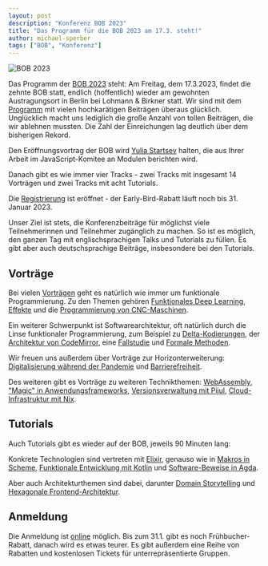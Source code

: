 ```yaml
---
layout: post
description: "Konferenz BOB 2023"
title: "Das Programm für die BOB 2023 am 17.3. steht!"
author: michael-sperber
tags: ["BOB", "Konferenz"]
---
```


![BOB 2023](https://bobkonf.de/images/2023/bobkonf_header_2023_date_2to1.png)

Das Programm der [BOB 2023](http://bobkonf.de/2023/) steht: Am
Freitag, dem 17.3.2023, findet die zehnte BOB statt, endlich
(hoffentlich) wieder am gewohnten Austragungsort in Berlin bei Lohmann
& Birkner statt.  Wir sind mit dem
[Programm](http://bobkonf.de/2023/program.html) mit vielen
hochkarätigen Beiträgen überaus glücklich.  Unglücklich macht uns
lediglich die große Anzahl von tollen Beiträgen, die wir ablehnen
mussten.  Die Zahl der Einreichungen lag deutlich über dem bisherigen
Rekord.

Den Eröffnungsvortrag der BOB wird  [Yulia
Startsev](https://bobkonf.de/2023/startsev.html) halten, die aus Ihrer
Arbeit im JavaScript-Komitee an Modulen berichten wird.

Danach gibt es wie immer vier Tracks - zwei Tracks mit insgesamt 14
Vorträgen und zwei Tracks mit acht Tutorials.

Die [Registrierung](https://bobkonf.de/2023/registration.html) ist
eröffnet - der Early-Bird-Rabatt läuft noch bis 31. Januar 2023.

<!-- more start -->

Unser Ziel ist stets, die Konferenzbeiträge für möglichst viele
Teilnehmerinnen und Teilnehmer zugänglich zu machen.  So ist es
möglich, den ganzen Tag mit englischsprachigen Talks und Tutorials zu
füllen.  Es gibt aber auch deutschsprachige Beiträge, insbesondere bei
den Tutorials.

## Vorträge

Bei vielen [Vorträgen](http://bobkonf.de/2023/program.html) geht es
natürlich wie immer um funktionale Programmierung. Zu den Themen
gehören [Funktionales Deep
Learning](https://bobkonf.de/2023/schlotterbeck.html),
[Effekte](https://bobkonf.de/2023/loeh.html) und die [Programmierung
von CNC-Maschinen](https://bobkonf.de/2023/quchen.html).

Ein weiterer Schwerpunkt ist Softwarearchitektur, oft natürlich durch
die Linse funktionaler Programmierung, zum Beispiel zu
[Delta-Kodierungen](https://bobkonf.de/2023/apfelmus.html), der
[Architektur von CodeMirror](https://bobkonf.de/2023/haverbeke.html),
eine [Fallstudie](https://bobkonf.de/2023/thoma.html) und [Formale
Methoden](https://bobkonf.de/2023/hupel.html).

Wir freuen uns außerdem über Vorträge zur Horizonterweiterung:
[Digitalisierung während der
Pandemie](https://bobkonf.de/2023/kastl.html) und
[Barrierefreiheit](https://bobkonf.de/2023/josefine.html).

Des weiteren gibt es Vorträge zu weiteren Technikthemen:
[WebAssembly](https://bobkonf.de/2023/wingo.html), ["Magic" in
Anwendungsframeworks](https://bobkonf.de/2023/hettich.html),
[Versionsverwaltung mit Pijul](https://bobkonf.de/2023/meunier.html),
[Cloud-Infrastruktur mit Nix](https://bobkonf.de/2023/arni.html).

## Tutorials

Auch Tutorials gibt es wieder auf der BOB, jeweils 90 Minuten lang:

Konkrete Technologien sind vertreten mit
[Elixir](https://bobkonf.de/2023/allix-zilci.html), genauso wie in
[Makros in Scheme](https://bobkonf.de/2023/nieper-wisskirchen.html),
[Funktionale Entwicklung mit
Kotlin](https://bobkonf.de/2023/fink.html) und [Software-Beweise in
Agda](https://bobkonf.de/2023/maguire.html).

Aber auch Architekturthemen sind dabei, darunter [Domain
Storytelling](https://bobkonf.de/2023/schwentner.html) und [Hexagonale
Frontend-Architektur](https://bobkonf.de/2023/emrich.html).

## Anmeldung

Die Anmeldung ist [online](http://bobkonf.de/2023/registration.html)
möglich.  Bis zum 31.1. gibt es noch Frühbucher-Rabatt, danach wird es
etwas teurer.  Es gibt außerdem eine Reihe von Rabatten und
kostenlosen Tickets für unterrepräsentierte Gruppen.

<!-- more end -->
